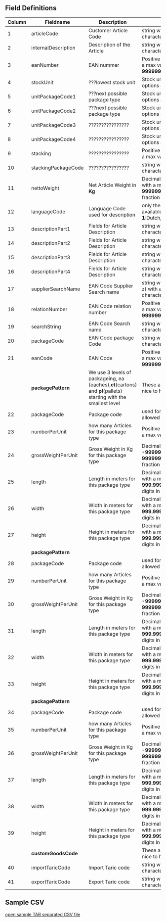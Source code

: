 ## Field Definitions

| Column | Fieldname | Description  | Rules | Example | 
| ------------- | ------------- | ------------- | ------------- | ------------- | 
| 1 | 		articleCode			 | Customer Article Code  | 				 string with max length of **35** characters											 | Seacon-Example-Article | 
| 2 | 		internalDescription		 | Description of the Article | 				string with max length of **30** characters											 | Example Article used by Seacon | 
| 3 | 		eanNumber			 | EAN nummer | 						Positive whole number with a max value of **9999999999999**							 | 8713500010166 | 
| 4 | 		stockUnit				 | ???lowest stock unit  | 				Stock unit type,  possible options are **ea** **ct** and **pl**							 | ea | 
| 5 | 		unitPackageCode1		 | ???next possible package type | 		Stock unit type,  possible options are **ea** **ct** and **pl**							 | pl | 
| 6 | 		unitPackageCode2		 | ???next possible package type | 		Stock unit type,  possible options are **ea** **ct** and **pl**							 | ct | 
| 7 | 		unitPackageCode3		 | ???????????????? | 				Stock unit type,  possible options are **ea** **ct** and **pl**							 |   | 
| 8 | 		unitPackageCode4		 | ???????????????? | 				Stock unit type,  possible options are **ea** **ct** and **pl**							 |   | 
| 9 | 		stacking				 | ???????????????? | 				Positive whole number with a max value of **9**										 | 1 | 
| 10 | 		stackingPackageCode	 | ???????????????? | 				string with max length of **2** characters											 | pl | 
| 11 | 		nettoWeight			 | Net Article Weight in **Kg** | 			Decimal positive number with a maximum of **999999.9999** with **4** fraction digits			 | 1.000 | 
| 12 | 		languageCode			 | Language Code used for description  | 	only these options are available: **1**:Dutch,**2**:English,**4**:German					 | 1 | 
| 13 | 		descriptionPart1		 | Fields for Article Description  | 			string with max length of **30** characters											 | WMS voorbeeld artikel omschrij | 
| 14 | 		descriptionPart2		 | Fields for Article Description  | 			string with max length of **30** characters											 | ving in het Nederlands | 
| 15 | 		descriptionPart3		 | Fields for Article Description  | 			string with max length of **30** characters											 | descriptionPart3 | 
| 16 | 		descriptionPart4		 | Fields for Article Description  | 			string with max length of **30** characters											 | descriptionPart4 | 
| 17 | 		supplierSearchName	 | EAN Code Supplier Search name  | 		string with only letters (a-z) with a maximum of  **20** characters						 | Standard | 
| 18 | 		relationNumber			 | EAN Code relation number  | 			Positive whole number with a max value of **999999999999**							 | 0 | 
| 19 | 		searchString			 | EAN Code Search name  | 			string with max length of **50** characters											 |  | 
| 20 | 		packageCode			 | EAN Code package Code  | 			string with max length of **2** characters											 | pc | 
| 21 | 		eanCode				 | EAN Code   | 						Positive whole number with a max value of **99999999999999**							 | 8713500010166 | 
|   |  			**packagePattern**		 | We use 3 levels of packageing, ea (eaches),**ct**(cartons) and **pl**(pallets) starting with the smallest level | These are not required, but nice to have|
| 22 | 		packageCode			 | Package code | 						 used for the package code, allowed values are **ea** **ct** **pl**						 | ea | 
| 23 | 		numberPerUnit			 | how many Articles for this package type  | 	Positive whole number with a max value of **999999**								 | 1 | 
| 24 | 		grossWeightPerUnit		 | Gross Weight in Kg for this package type  | 	Decimal number between **-9999999999.999** and **9999999999.999** with **3** fraction digits	 | 1.110 | 
| 25 | 		length				 | Length in meters for this package type | 	Decimal positive number with a max value of **999.999** and **3** fraction digits in **meters**	 | 0 | 
| 26 | 		width				 | Width in meters for this package type | 	Decimal positive number with a max value of **999.999** and **3** fraction digits in **meters**	 | 0 | 
| 27 | 		height				 | Height in meters for this package type | 	Decimal positive number with a max value of **999.999** and **3** fraction digits in **meters**	 | 0 | 
||			 **packagePattern**							 | 
| 28 | 		packageCode			 | Package code | 						 used for the package code, allowed values are **ea** **ct** **pl**						 | ct | 
| 29 | 		numberPerUnit			 | how many Articles for this package type  | 	Positive whole number with a max value of **999999**								 | 12 | 
| 30 | 		grossWeightPerUnit		 | Gross Weight in Kg for this package type  | 	Decimal number between **-9999999999.999** and **9999999999.999** with **3** fraction digits	 | 1.110 ??? | 
| 31 | 		length				 | Length in meters for this package type | 	Decimal positive number with a max value of **999.999** and **3** fraction digits in **meters**	 | 0 | 
| 32 | 		width				 | Width in meters for this package type | 	Decimal positive number with a max value of **999.999** and **3** fraction digits in **meters**	 | 0 | 
| 33 | 		height				 | Height in meters for this package type | 	Decimal positive number with a max value of **999.999** and **3** fraction digits in **meters**	 | 0 | 
| |			**packagePattern** |
| 34 | 		packageCode			 | Package code | 						 used for the package code, allowed values are **ea** **ct** **pl**						 | pl | 
| 35 | 		numberPerUnit			 | how many Articles for this package type  | 	Positive whole number with a max value of **999999**								 | 120 | 
| 36 | 		grossWeightPerUnit		 | Gross Weight in Kg for this package type  | 	Decimal number between **-9999999999.999** and **9999999999.999** with **3** fraction digits	 | 1.110 ??? | 
| 37 | 		length				 | Length in meters for this package type | 	Decimal positive number with a max value of **999.999** and **3** fraction digits in **meters**	 | 0 | 
| 38 | 		width				 | Width in meters for this package type | 	Decimal positive number with a max value of **999.999** and **3** fraction digits in **meters**	 | 0 | 
| 39 | 		height				 | Height in meters for this package type | 	Decimal positive number with a max value of **999.999** and **3** fraction digits in **meters**	 | 0 | 
| |			**customGoodsCode** | | These are not required, but nice to have|
| 40 | 		importTaricCode		 | Import Taric code  | 					string with max length of **22**	characters										 | 1905905500701100000000 | 
| 41 | 		exportTaricCode		 | Export Taric code  | 					string with max length of **22**	characters										 | 1905905500701100000000 | 


## Sample CSV

[open sample TAB separated CSV file](./article-min.csv)